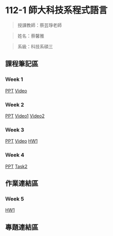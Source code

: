 112-1 師大科技系程式語言
=============


>授課教師：蔡芸琤老師

>姓名：蔡馨雅

>系級：科技系碩三

課程筆記區
-------------
### Ｗeek 1
[PPT](https://docs.google.com/presentation/d/1sKCDNxRvYyp-g6Yyn6JqiHjt1dbzwZYLF8xruGuUdkQ/edit#slide=id.g14b2b9fd77a_1_1306)
[Video](https://www.youtube.com/watch?v=Txbno5CZ2LY)
### Ｗeek 2
[PPT](https://docs.google.com/presentation/d/1rG__GC-ijlRy3SZsAnhu9n4TsS3FR3fYZG8WE1rGyxo/edit#slide=id.g27dd73fb091_0_0)
[Video1](https://youtu.be/rNObnMBiwbQ?si=BsQN8qI15EcWegWw)
[Video2](https://youtu.be/1MHUQmNnDQk?si=IurptC1_zWxigVB9)
### Ｗeek 3
[PPT](https://docs.google.com/presentation/d/1Zs6ve5OW18cbK29H4gYCFfnF6LtshhyNDUW0xsmS-Vw/edit#slide=id.p)
[Video](https://youtu.be/5H3jACkeoO4?si=rkiJF-2tzmOMTfoH)
[HW1](https://moodle3.ntnu.edu.tw/mod/url/view.php?id=681675)
### Ｗeek 4
[PPT](https://docs.google.com/presentation/d/1ksO49KZCe0zUVObMiZCSIGuuyXDfDI2jmC0lO9HLenU/edit#slide=id.g21939175b36_0_300)
[Task2](https://colab.research.google.com/drive/1pB9VGCXMDRx-fpOL4fpxNvnPRId0P0Gp#scrollTo=NyGN1GtUkhHH)

作業連結區
-------------
### Ｗeek 5
[HW1](https://colab.research.google.com/drive/1y3oRSrLbx67PthT569BLQmOWkWLTucVC#scrollTo=v8pSN7rw2Eds)

專題連結區
-------------